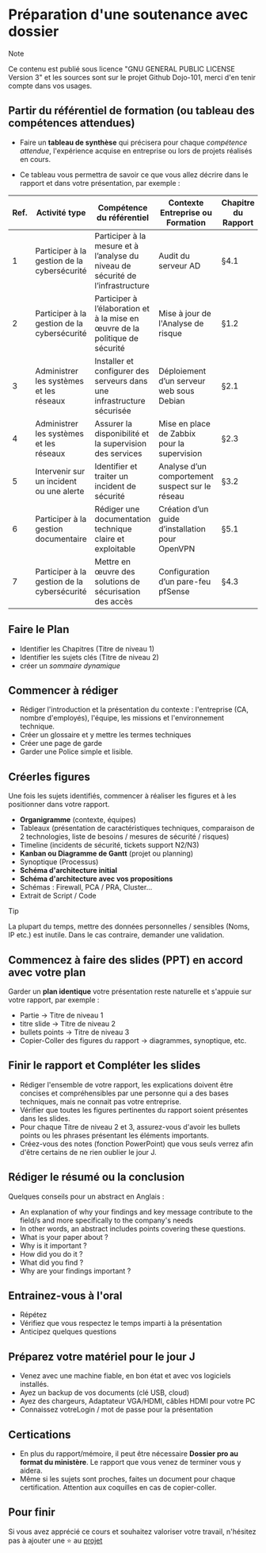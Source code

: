 # Préparation d'une soutenance avec dossier

> [!NOTE]
> Ce contenu est publié sous licence "GNU GENERAL PUBLIC LICENSE Version 3" et les sources sont sur le projet Github Dojo-101, merci d'en tenir compte dans vos usages.

## Partir du référentiel de formation (ou tableau des compétences attendues)

* Faire un **tableau de synthèse** qui précisera pour chaque *compétence attendue*, l'expérience acquise en entreprise ou lors de projets réalisés en cours.

* Ce tableau vous permettra de savoir ce que vous allez décrire dans le rapport et dans votre présentation, par exemple :

| Ref. | Activité type | Compétence du référentiel| Contexte Entreprise ou Formation | Chapitre du Rapport |
|------|---------------|--------------------------|----------------------------------|---------------------|
| 1 | Participer à la gestion de la cybersécurité | Participer à la mesure et à l’analyse du niveau de sécurité de l’infrastructure | Audit du serveur AD| §4.1 |
| 2 | Participer à la gestion de la cybersécurité | Participer à l’élaboration et à la mise en œuvre de la politique de sécurité| Mise à jour de l'Analyse de risque| §1.2 |
| 3 | Administrer les systèmes et les réseaux| Installer et configurer des serveurs dans une infrastructure sécurisée| Déploiement d’un serveur web sous Debian| §2.1 |
| 4 | Administrer les systèmes et les réseaux| Assurer la disponibilité et la supervision des services| Mise en place de Zabbix pour la supervision | §2.3 |
| 5 | Intervenir sur un incident ou une alerte| Identifier et traiter un incident de sécurité| Analyse d’un comportement suspect sur le réseau| §3.2 |
| 6 | Participer à la gestion documentaire | Rédiger une documentation technique claire et exploitable | Création d’un guide d’installation pour OpenVPN| §5.1 |
| 7 | Participer à la gestion de la cybersécurité | Mettre en œuvre des solutions de sécurisation des accès| Configuration d’un pare-feu pfSense| §4.3 |

## Faire le Plan

* Identifier les Chapitres (Titre de niveau 1)
* Identifier les sujets clés (Titre de niveau 2)
* créer un *sommaire dynamique*

## Commencer à rédiger

* Rédiger l'introduction et la présentation du contexte : l'entreprise (CA, nombre d'employés), l'équipe, les missions et l'environnement technique.
* Créer un glossaire et y mettre les termes techniques
* Créer une page de garde
* Garder une Police simple et lisible.

## Créerles figures

Une fois les sujets identifiés, commencer à réaliser les figures et à les positionner dans votre rapport.

* **Organigramme** (contexte, équipes)
* Tableaux (présentation de caractéristiques techniques, comparaison de 2 technologies, liste de besoins / mesures de sécurité / risques)
* Timeline (incidents de sécurité, tickets support N2/N3)
* **Kanban ou Diagramme de Gantt** (projet ou planning)
* Synoptique (Processus)
* **Schéma d'architecture initial**
* **Schéma d'architecture avec vos propositions**
* Schémas : Firewall, PCA / PRA, Cluster...
* Extrait de Script / Code

> [!TIP]
> La plupart du temps, mettre des données personnelles / sensibles (Noms, IP etc.) est inutile. Dans le cas contraire, demander une validation.

## Commencez à faire des slides (PPT) en accord avec votre plan

Garder un **plan identique** votre présentation reste naturelle et s'appuie sur votre rapport, par exemple :

* Partie -> Titre de niveau 1
* titre slide -> Titre de niveau 2
* bullets points -> Titre de niveau 3
* Copier-Coller des figures du rapport -> diagrammes, synoptique, etc.

## Finir le rapport et Compléter les slides

* Rédiger l'ensemble de votre rapport, les explications doivent être concises et compréhensibles par une personne qui a des bases techniques, mais ne connait pas votre entreprise.
* Vérifier que toutes les figures pertinentes du rapport soient présentes dans les slides.
* Pour chaque Titre de niveau 2 et 3, assurez-vous d'avoir les bullets points ou les phrases présentant les éléments importants.
* Créez-vous des notes (fonction PowerPoint) que vous seuls verrez afin d'être certains de ne rien oublier le jour J.

## Rédiger le résumé ou la conclusion

Quelques conseils pour un abstract en Anglais :

* An explanation of why your findings and key message contribute to the field/s and more specifically to the company's needs
* In other words, an abstract includes points covering these questions.
* What is your paper about ?
* Why is it important ?
* How did you do it ?
* What did you find ?
* Why are your findings important ?

## Entrainez-vous à l'oral

* Répétez
* Vérifiez que vous respectez le temps imparti à la présentation
* Anticipez quelques questions

## Préparez votre matériel pour le jour J

* Venez avec une machine fiable, en bon état et avec vos logiciels installés.
* Ayez un backup de vos documents (clé USB, cloud)
* Ayez des chargeurs, Adaptateur VGA/HDMI, câbles HDMI pour votre PC
* Connaissez votreLogin / mot de passe pour la présentation

## Certications

* En plus du rapport/mémoire, il peut être nécessaire **Dossier pro au format du ministère**. Le rapport que vous venez de terminer vous y aidera.
* Même si les sujets sont proches, faites un document pour chaque certification. Attention aux coquilles en cas de copier-coller.

## Pour finir

Si vous avez apprécié ce cours et souhaitez valoriser votre travail, n'hésitez pas à ajouter une ⭐ au [projet](https://github.com/Aif4thah/Dojo-101)

